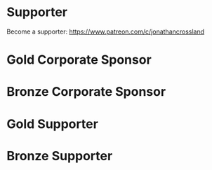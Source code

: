 # Supporter

Become a supporter: https://www.patreon.com/c/jonathancrossland


# Gold Corporate Sponsor



# Bronze Corporate Sponsor



# Gold Supporter



# Bronze Supporter





